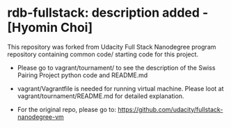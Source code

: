 rdb-fullstack: description added - [Hyomin Choi]
==================================================
This repository was forked from Udacity Full Stack Nanodegree program repository containing common code/ starting code for this project.

* Please go to
vagrant/tournament/
to see the description of the Swiss Pairing Project python code and README.md

* vagrant/Vagrantfile 
is needed for running virtual machine. Please loot at vagrant/tournament/README.md for detailed explanation.

* For the original repo, please go to: 
https://github.com/udacity/fullstack-nanodegree-vm
